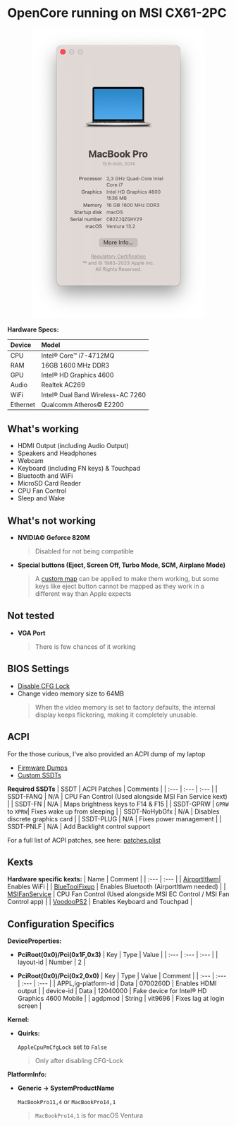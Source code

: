 # OpenCore running on MSI CX61-2PC

<p align="center">
  <img src="/images/about-this-mac.jpg">
</p>

**Hardware Specs:**

| Device | Model |
| :--- | :--- |
| CPU | Intel® Core™ i7-4712MQ |
| RAM | 16GB 1600 MHz DDR3 |
| GPU | Intel® HD Graphics 4600 |
| Audio | Realtek AC269 |
| WiFi | Intel® Dual Band Wireless-AC 7260 |
| Ethernet | Qualcomm Atheros© E2200 |

## What's working

* HDMI Output (including Audio Output)
* Speakers and Headphones
* Webcam
* Keyboard (including FN keys) & Touchpad
* Bluetooth and WiFi
* MicroSD Card Reader
* CPU Fan Control
* Sleep and Wake


## What's not working

* **NVIDIA© Geforce 820M**
  > Disabled for not being compatible
* **Special buttons (Eject, Screen Off, Turbo Mode, SCM, Airplane Mode)**
  > A [custom map](https://github.com/RehabMan/OS-X-Voodoo-PS2-Controller/wiki/How-to-Use-Custom-Keyboard-Mapping) can be applied to make them working, but some keys like eject button cannot be mapped as they work in a different way than Apple expects

## Not tested

* **VGA Port**
  > There is few chances of it working

## BIOS Settings

* [Disable CFG Lock](https://dortania.github.io/OpenCore-Post-Install/misc/msr-lock.html#what-is-cfg-lock)
* Change video memory size to 64MB
  > When the video memory is set to factory defaults, the internal display keeps flickering, making it completely unusable.

## ACPI

For the those curious, I've also provided an ACPI dump of my laptop

* [Firmware Dumps](/ACPI/ACPI-Dumps/)
* [Custom SSDTs](/ACPI/Custom-SSDTs/)

**Required SSDTs**
| SSDT | ACPI Patches | Comments |
| :--- | :--- | :--- |
| SSDT-FANQ | N/A | CPU Fan Control (Used alongside MSI Fan Service kext) |
| SSDT-FN | N/A | Maps brightness keys to F14 & F15 |
| SSDT-GPRW | `GPRW` to `XPRW`| Fixes wake up from sleeping |
| SSDT-NoHybGfx | N/A | Disables discrete graphics card |
| SSDT-PLUG | N/A | Fixes power management |
| SSDT-PNLF | N/A | Add Backlight control support 

For a full list of ACPI patches, see here: [patches.plist](/ACPI/Custom-SSDTs/patches.plist)

## Kexts

**Hardware specific kexts:**
| Name | Comment |
| :--- | :--- |
| [Airportltlwm](https://github.com/OpenIntelWireless/itlwm)| Enables WiFi |
| [BlueToolFixup](https://github.com/acidanthera/BrcmPatchRAM) | Enables Bluetooth (Airportltlwm needed) |
| [MSIFanService](https://github.com/ivansoriarab/Compiled-MSI-Fan-Service) | CPU Fan Control (Used alongside MSI EC Control / MSI Fan Control app) |
| [VoodooPS2](https://github.com/acidanthera/VoodooPS2) | Enables Keyboard and Touchpad |

## Configuration Specifics

**DeviceProperties:**

* **PciRoot(0x0)/Pci(0x1F,0x3)**
  | Key | Type | Value |
  | :--- | :--- | :--- |
  | layout-id  | Number | 2 |
  
* **PciRoot(0x0)/Pci(0x2,0x0)**
  | Key | Type | Value | Comment |
  | :--- | :--- | :--- | :--- |
  | APPL,ig-platform-id | Data | 0700260D | Enables HDMI output |
  | device-id | Data | 12040000 | Fake device for Intel® HD Graphics 4600 Mobile |
  | agdpmod | String | vit9696 | Fixes lag at login screen |
  
**Kernel:**
* **Quirks:**

  `AppleCpuPmCfgLock` set to `False`
    > Only after disabling CFG-Lock
  
**PlatformInfo:**
  * **Generic -> SystemProductName**
  
    `MacBookPro11,4` or `MacBookPro14,1`
    > `MacBookPro14,1` is for macOS Ventura
